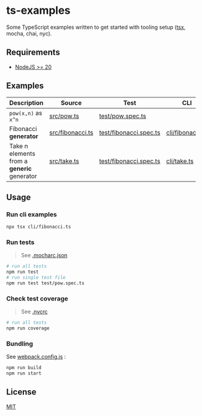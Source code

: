 # ts-examples

Some TypeScript examples written to get started with tooling setup ([tsx](https://tsx.is/getting-started), mocha, chai, nyc).

## Requirements

* [NodeJS >= 20](https://nodejs.org/fr)

## Examples

| Description                                  | Source                               | Test                                             | CLI                                  |
| -------------------------------------------- | ------------------------------------ | ------------------------------------------------ | ------------------------------------ |
| `pow(x,n)` as `x^n`                          | [src/pow.ts](src/pow.ts)             | [test/pow.spec.ts](test/pow.spec.ts)             |                                      |
| Fibonacci **generator**                      | [src/fibonacci.ts](src/fibonacci.ts) | [test/fibonacci.spec.ts](test/fibonacci.spec.ts) | [cli/fibonacci.ts](cli/fibonacci.ts) |
| Take n elements from a **generic** generator | [src/take.ts](src/take.ts)           | [test/fibonacci.spec.ts](test/take.spec.ts)      | [cli/take.ts](cli/take.ts)           |

## Usage

### Run cli examples

```bash
npx tsx cli/fibonacci.ts
```

### Run tests

> See [.mocharc.json](.mocharc.json) 

```bash
# run all tests
npm run test
# run single test file
npm run test test/pow.spec.ts
```

### Check test coverage

> See [.nycrc](.nycrc) 

```bash
# run all tests
npm run coverage
```

### Bundling

See [webpack.config.js](webpack.config.js) :

```bash
npm run build
npm run start
```

## License

[MIT](LICENSE)

